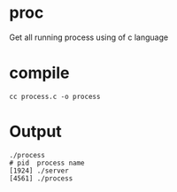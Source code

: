 # proc
Get all running process using of c language

# compile
```
cc process.c -o process
```

# Output
```
./process
# pid  process name
[1924] ./server
[4561] ./process
```
